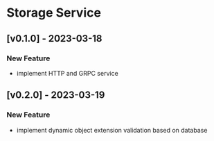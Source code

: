 # Storage Service

## [v0.1.0] - 2023-03-18
### New Feature
- implement HTTP and GRPC service

## [v0.2.0] - 2023-03-19
### New Feature
- implement dynamic object extension validation based on database
